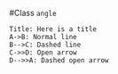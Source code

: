 #Class `angle`

``` sequence
Title: Here is a title
A->B: Normal line
B-->C: Dashed line
C->>D: Open arrow
D-->>A: Dashed open arrow
```